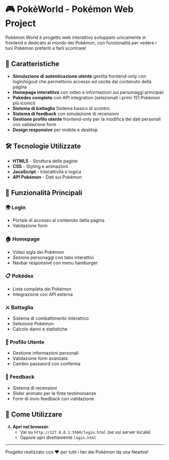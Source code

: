 # 🎮 PokèWorld - Pokémon Web Project

Pokèmon World è progetto web interattivo sviluppato unicamente in frontend e dedicato al mondo dei Pokémon, con funzionalità per vedere i tuoi Pokèmon preferiti e farli scontrare!

## 🚀 Caratteristiche

- **Simulazione di autenticazione utente** gestita frontend-only con login/logout che permettono accesso ed uscita dal contenuto della pagina
- **Homepage interattiva** con video e informazioni sui personaggi principali
- **Pokédex completo** con API integration (selezionati i primi 151 Pokèmon più iconici)
- **Sistema di battaglia** Sistema basico di scontro
- **Sistema di feedback** con simulazione di recensioni 
- **Gestione profilo utente** frontend-only per la modifica dei dati personali con validazione form 
- **Design responsive** per mobile e desktop

## 🛠️ Tecnologie Utilizzate

- **HTML5** - Struttura delle pagine
- **CSS** - Styling e animazioni
- **JavaScript** - Interattività e logica
- **API Pokémon** - Dati sui Pokémon

## 🎯 Funzionalità Principali

### 🌍 Login 
- Portale di accesso al contenuto della pagina
- Validazione form 

### 🏠 Homepage
- Video sigla dei Pokémon
- Sezione personaggi con tabs interattivi
- Navbar responsive con menu hamburger

### 📋 Pokédex
- Lista completa dei Pokémon
- Integrazione con API esterna

### ⚔️ Battaglia
- Sistema di combattimento interattivo
- Selezione Pokémon
- Calcolo danni e statistiche

### 👤 Profilo Utente
- Gestione informazioni personali
- Validazione form avanzata
- Cambio password con conferma

### 💬 Feedback
- Sistema di recensioni
- Slider animato per le finte testimonianze
- Form di invio feedback con validazione

## 🚀 Come Utilizzare

4. **Apri nel browser**:
   - Vai su `http://127.0.0.1:5500/login.html` (se usi server locale)
   - Oppure apri direttamente `login.html`

---

Progetto realizzato con ❤️ per tutti i fan dei Pokémon da una Newbie!
